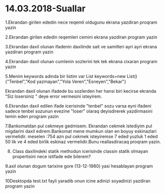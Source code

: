 # 14.03.2018-Suallar

1.Ekrandan girilen ededin nece reqemli oldugunu ekrana yazdiran proqram yazin

2.Ekrandan girilen ededin reqemleri cemini ekrana yazdiran program yazin

3.Ekrandan daxil olunan ifadenin daxilinde sait ve samitleri ayri ayri ekrana yazdiran program yazin

4.Ekrandan daxil olunan cumlenin sozlerini tek tek ekrana cixaran program yazin

5.Menim keywords adinda bir listim var
List<string> keywords=new List<string>(){"Tenbel","Kod yazmayan","Yola Veren","Esneyen","Bekar"}

Ekrandan daxil olunan ifadede bu sozlerden her hansi biri kecirse ekranda "Siz losersiniz " deye error vermesini isteyirem.


6.Ekrandan daxil edilen ifade icerisinde "tenbel" sozu varsa eyni ifadeni sadece tenbel sozunun evezine "loser" olaraq deyisdirerek yazdirmasini temin eden program yazin

7.Bankomatdan pul cekmeye gedmisem. Ekrandan cekmek istediyim pul migdarini daxil edirem.Bankomat mene mumkun olan en boyuy eskinazlari vermelidir. meselen :754 azn pul cekmek isteyiremse 7 eded yuzluk 1 eded 50 lik ve 4 eded birlik eskinaz vermelidir.Bunu reallasdiracaq proqram yazin.

8. Class daxilindeki statik methodun icerisinde classin statik olmayan propertisini nece istifade ede bilerem?

9.axil olunan dogum tarixine gore (13-12-1980) yasi hesablayan program yazin

10Desktopda test.txt fayli yaradib onun icine adinizi soyadinizi yazdiran program yazin

